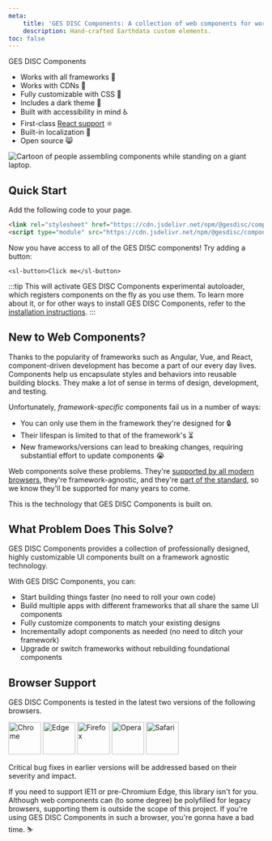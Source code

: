 ```yaml
---
meta:
    title: 'GES DISC Components: A collection of web components for working with Earthdata services.'
    description: Hand-crafted Earthdata custom elements.
toc: false
---
```


<div class="splash">
<div class="splash-start">
  <div class="text-logo">GES DISC Components</div>

-   Works with all frameworks 🧩
-   Works with CDNs 🚛
-   Fully customizable with CSS 🎨
-   Includes a dark theme 🌛
-   Built with accessibility in mind ♿️
-   First-class [React support](/frameworks/react) ⚛️
-   Built-in localization 💬
-   Open source 😸

</div>
<div class="splash-end">
<img class="splash-image" src="/assets/images/undraw-content-team.svg" alt="Cartoon of people assembling components while standing on a giant laptop.">
</div>
</div>

## Quick Start

Add the following code to your page.

<!-- prettier-ignore -->
```html
<link rel="stylesheet" href="https://cdn.jsdelivr.net/npm/@gesdisc/components@%VERSION%/%CDNDIR%/themes/light.css" />
<script type="module" src="https://cdn.jsdelivr.net/npm/@gesdisc/components@%VERSION%/%CDNDIR%/gesdisc-components-autoloader.js"></script>
```

Now you have access to all of the GES DISC components! Try adding a button:

```html:preview:expanded:no-codepen
<sl-button>Click me</sl-button>
```

:::tip
This will activate GES DISC Components experimental autoloader, which registers components on the fly as you use them. To learn more about it, or for other ways to install GES DISC Components, refer to the [installation instructions](getting-started/installation).
:::

## New to Web Components?

Thanks to the popularity of frameworks such as Angular, Vue, and React, component-driven development has become a part of our every day lives. Components help us encapsulate styles and behaviors into reusable building blocks. They make a lot of sense in terms of design, development, and testing.

Unfortunately, _framework-specific_ components fail us in a number of ways:

-   You can only use them in the framework they're designed for 🔒
-   Their lifespan is limited to that of the framework's ⏳
-   New frameworks/versions can lead to breaking changes, requiring substantial effort to update components 😭

Web components solve these problems. They're [supported by all modern browsers](https://caniuse.com/#feat=custom-elementsv1), they're framework-agnostic, and they're [part of the standard](https://developer.mozilla.org/en-US/docs/Web/Web_Components), so we know they'll be supported for many years to come.

This is the technology that GES DISC Components is built on.

## What Problem Does This Solve?

GES DISC Components provides a collection of professionally designed, highly customizable UI components built on a framework agnostic technology.

With GES DISC Components, you can:

-   Start building things faster (no need to roll your own code)
-   Build multiple apps with different frameworks that all share the same UI components
-   Fully customize components to match your existing designs
-   Incrementally adopt components as needed (no need to ditch your framework)
-   Upgrade or switch frameworks without rebuilding foundational components

## Browser Support

GES DISC Components is tested in the latest two versions of the following browsers.

<img src="/assets/images/chrome.png" alt="Chrome" width="64" height="64">
<img src="/assets/images/edge.png" alt="Edge" width="64" height="64">
<img src="/assets/images/firefox.png" alt="Firefox" width="64" height="64">
<img src="/assets/images/opera.png" alt="Opera" width="64" height="64">
<img src="/assets/images/safari.png" alt="Safari" width="64" height="64">

Critical bug fixes in earlier versions will be addressed based on their severity and impact.

If you need to support IE11 or pre-Chromium Edge, this library isn't for you. Although web components can (to some degree) be polyfilled for legacy browsers, supporting them is outside the scope of this project. If you're using GES DISC Components in such a browser, you're gonna have a bad time. ⛷
